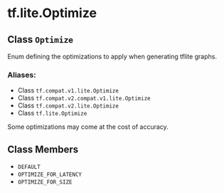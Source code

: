<div itemscope itemtype="http://developers.google.com/ReferenceObject">
<meta itemprop="name" content="tf.lite.Optimize" />
<meta itemprop="path" content="Stable" />
<meta itemprop="property" content="DEFAULT"/>
<meta itemprop="property" content="OPTIMIZE_FOR_LATENCY"/>
<meta itemprop="property" content="OPTIMIZE_FOR_SIZE"/>
</div>

# tf.lite.Optimize

## Class `Optimize`

Enum defining the optimizations to apply when generating tflite graphs.



### Aliases:

* Class `tf.compat.v1.lite.Optimize`
* Class `tf.compat.v2.compat.v1.lite.Optimize`
* Class `tf.compat.v2.lite.Optimize`
* Class `tf.lite.Optimize`

<!-- Placeholder for "Used in" -->

Some optimizations may come at the cost of accuracy.

## Class Members

* `DEFAULT` <a id="DEFAULT"></a>
* `OPTIMIZE_FOR_LATENCY` <a id="OPTIMIZE_FOR_LATENCY"></a>
* `OPTIMIZE_FOR_SIZE` <a id="OPTIMIZE_FOR_SIZE"></a>
